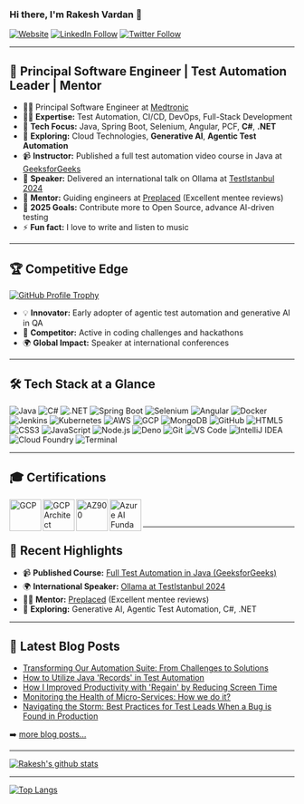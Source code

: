 ### Hi there, I'm Rakesh Vardan 👋

[![Website](https://img.shields.io/badge/Website-Visit-green?style=for-the-badge&logo=wordpress)](https://rakeshvardan.com/)
[![LinkedIn Follow](https://img.shields.io/badge/LinkedIn-Follow-blue?style=for-the-badge&logo=linkedin)](https://www.linkedin.com/in/rakesh-vardan/)
[![Twitter Follow](https://img.shields.io/twitter/follow/rakesh_vardan?color=1DA1F2&logo=twitter&style=for-the-badge)](https://twitter.com/intent/follow?original_referer=https%3A%2F%2Fgithub.com%2Frakesh_vardan&screen_name=rakesh_vardan)

---

## 🚀 Principal Software Engineer | Test Automation Leader | Mentor

- 👨‍💻 Principal Software Engineer at [Medtronic](https://www.medtronic.com)
- 🧑‍💻 **Expertise:** Test Automation, CI/CD, DevOps, Full-Stack Development
- 🔭 **Tech Focus:** Java, Spring Boot, Selenium, Angular, PCF, **C#**, **.NET**
- 🌱 **Exploring:** Cloud Technologies, **Generative AI**, **Agentic Test Automation**
- 📹 **Instructor:** Published a full test automation video course in Java at [GeeksforGeeks](https://www.geeksforgeeks.org/courses/automation-testing-online-course)
- 🎤 **Speaker:** Delivered an international talk on Ollama at [TestIstanbul 2024](https://testistanbul.org/rakesh-vardan-2024/)
- 🤝 **Mentor:** Guiding engineers at [Preplaced](https://www.preplaced.in/profile/rakesh-vardan) (Excellent mentee reviews)
- 🥅 **2025 Goals:** Contribute more to Open Source, advance AI-driven testing
- ⚡ **Fun fact:** I love to write and listen to music

---

## 🏆 Competitive Edge

[![GitHub Profile Trophy](https://github-profile-trophy.vercel.app/?username=rakesh-vardan&theme=dracula&margin-w=10&margin-h=10)](https://github.com/ryo-ma/github-profile-trophy)

- 💡 **Innovator:** Early adopter of agentic test automation and generative AI in QA
- 🏅 **Competitor:** Active in coding challenges and hackathons
- 🌍 **Global Impact:** Speaker at international conferences

---

## 🛠️ Tech Stack at a Glance

![Java](https://img.shields.io/badge/Java-ED8B00?style=for-the-badge&logo=openjdk&logoColor=white)
![C#](https://img.shields.io/badge/C%23-239120?style=for-the-badge&logo=csharp&logoColor=white)
![.NET](https://img.shields.io/badge/.NET-512BD4?style=for-the-badge&logo=dotnet&logoColor=white)
![Spring Boot](https://img.shields.io/badge/Spring_Boot-6DB33F?style=for-the-badge&logo=spring-boot&logoColor=white)
![Selenium](https://img.shields.io/badge/Selenium-43B02A?style=for-the-badge&logo=selenium&logoColor=white)
![Angular](https://img.shields.io/badge/Angular-DD0031?style=for-the-badge&logo=angular&logoColor=white)
![Docker](https://img.shields.io/badge/Docker-2496ED?style=for-the-badge&logo=docker&logoColor=white)
![Jenkins](https://img.shields.io/badge/Jenkins-D24939?style=for-the-badge&logo=jenkins&logoColor=white)
![Kubernetes](https://img.shields.io/badge/Kubernetes-326CE5?style=for-the-badge&logo=kubernetes&logoColor=white)
![AWS](https://img.shields.io/badge/AWS-232F3E?style=for-the-badge&logo=amazon-aws&logoColor=white)
![GCP](https://img.shields.io/badge/GCP-4285F4?style=for-the-badge&logo=google-cloud&logoColor=white)
![MongoDB](https://img.shields.io/badge/MongoDB-47A248?style=for-the-badge&logo=mongodb&logoColor=white)
![GitHub](https://img.shields.io/badge/GitHub-181717?style=for-the-badge&logo=github&logoColor=white)
![HTML5](https://img.shields.io/badge/HTML5-E34F26?style=for-the-badge&logo=html5&logoColor=white)
![CSS3](https://img.shields.io/badge/CSS3-1572B6?style=for-the-badge&logo=css3&logoColor=white)
![JavaScript](https://img.shields.io/badge/JavaScript-F7DF1E?style=for-the-badge&logo=javascript&logoColor=black)
![Node.js](https://img.shields.io/badge/Node.js-339933?style=for-the-badge&logo=node.js&logoColor=white)
![Deno](https://img.shields.io/badge/Deno-000000?style=for-the-badge&logo=deno&logoColor=white)
![Git](https://img.shields.io/badge/Git-F05032?style=for-the-badge&logo=git&logoColor=white)
![VS Code](https://img.shields.io/badge/VS%20Code-007ACC?style=for-the-badge&logo=visual-studio-code&logoColor=white)
![IntelliJ IDEA](https://img.shields.io/badge/IntelliJ%20IDEA-000000?style=for-the-badge&logo=intellij-idea&logoColor=white)
![Cloud Foundry](https://img.shields.io/badge/Cloud%20Foundry-2563EB?style=for-the-badge&logo=cloudfoundry&logoColor=white)
![Terminal](https://img.shields.io/badge/Terminal-000000?style=for-the-badge&logo=windows-terminal&logoColor=white)

---

## 🎓 Certifications

[<img align="left" alt="GCP" width="56px" src="https://api.accredible.com/v1/frontend/credential_website_embed_image/badge/22696052" />][gcp]
[<img align="left" alt="GCP Architect" width="56px" src="https://api.accredible.com/v1/frontend/credential_website_embed_image/badge/27349127" />][gcparch]
[<img align="left" alt="AZ900" width="56px" src="https://images.credly.com/images/be8fcaeb-c769-4858-b567-ffaaa73ce8cf/image.png" />][az900]
[<img align="left" alt="Azure AI Fundamentals" width="56px" src="https://images.credly.com/images/4136ced8-75d5-4afb-8677-40b6236e2672/azure-ai-fundamentals-600x600.png" />][azureai]

<br />
<br />

---

## 🚀 Recent Highlights

- 📹 **Published Course:** [Full Test Automation in Java (GeeksforGeeks)](https://www.geeksforgeeks.org/courses/automation-testing-online-course)
- 🌍 **International Speaker:** [Ollama at TestIstanbul 2024](https://testistanbul.org/rakesh-vardan-2024/)
- 🧑‍💼 **Mentor:** [Preplaced](https://www.preplaced.in/profile/rakesh-vardan) (Excellent mentee reviews)
- 🧠 **Exploring:** Generative AI, Agentic Test Automation, C#, .NET

---

## 📕 Latest Blog Posts

<!-- BLOG-POST-LIST:START -->
- [Transforming Our Automation Suite: From Challenges to Solutions](https://rakeshvardan.com/transforming-our-automation-suite-from-challenges-to-solutions)
- [How to Utilize Java &#39;Records&#39; in Test Automation](https://rakeshvardan.com/how-to-utilize-java-records-in-test-automation)
- [How I Improved Productivity with &#39;Regain&#39; by Reducing Screen Time](https://rakeshvardan.com/how-i-improved-productivity-with-regain-by-reducing-screen-time)
- [Monitoring the Health of Micro-Services: How we do it?](https://rakeshvardan.com/monitoring-the-health-of-micro-services-how-we-do-it)
- [Navigating the Storm: Best Practices for Test Leads When a Bug is Found in Production](https://rakeshvardan.com/navigating-the-storm-best-practices-for-test-leads-when-a-bug-is-found-in-production)
<!-- BLOG-POST-LIST:END -->

➡️ [more blog posts...](https://rakeshvardan.com)

---

[![Rakesh's github stats](https://github-readme-stats.vercel.app/api?username=rakesh-vardan&show_icons=true&theme=dracula)](https://github.com/anuraghazra/github-readme-stats)

---

[![Top Langs](https://github-readme-stats.vercel.app/api/top-langs/?username=rakesh-vardan&layout=compact)](https://github.com/anuraghazra/github-readme-stats)

[website]: https://rakeshvardan.com
[twitter]: https://twitter.com/rakesh_vardan
[linkedin]: https://www.linkedin.com/in/rakesh-vardan/
[java]: https://www.java.com/
[visualstudiocode]: https://code.visualstudio.com/
[html5]: https://en.wikipedia.org/wiki/HTML5
[css]: https://en.wikipedia.org/wiki/CSS
[js]: https://developer.mozilla.org/en-US/docs/Web/JavaScript
[nodejs]: https://nodejs.org/en/
[deno]: https://deno.land/
[sql]: https://en.wikipedia.org/wiki/SQL
[mongodb]: https://www.mongodb.com/
[git]: https://git-scm.com/
[github]: https://github.com/
[terminal]: https://github.com/microsoft/terminal
[selenium]: https://www.selenium.dev/
[intellij]: https://www.jetbrains.com/idea/
[cf]: https://www.cloudfoundry.org/
[gcp]: https://www.credential.net/75051d21-338c-40e6-8d18-1acc650e925b#gs.pj2g6w
[gcparch]: https://www.credential.net/34b28b63-4dbc-4e64-8431-433a8463c979#gs.pj2e7a
[jenkins]: https://www.jenkins.io/
[docker]: https://www.docker.com/
[restassured]: https://github.com/rest-assured/rest-assured
[kubernetes]: https://kubernetes.io/
[googlecloud]: https://cloud.google.com/
[aws]: https://aws.amazon.com/
[angular]: https://angular.io/
[spring]: https://spring.io/
[az900]: https://www.credly.com/badges/5c211403-a9fb-4e2f-8281-df57dfecfde4?source=linked_in_profile
[azureai]: https://learn.microsoft.com/en-in/users/rakeshbudugu-7267/credentials/ed48afcf032f5521?ref=https%3A%2F%2Fwww.linkedin.com%2F
[dotnet]: https://dotnet.microsoft.com/
[csharp]: https://learn.microsoft.com/en-us/dotnet/csharp/
